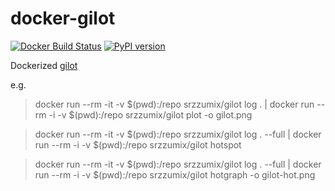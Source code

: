# docker-gilot

[![Docker Build Status](https://img.shields.io/docker/cloud/build/srzzumix/gilot.svg)](https://hub.docker.com/r/srzzumix/gilot/)
[![PyPI version](https://badge.fury.io/py/gilot.svg)](https://badge.fury.io/py/gilot)

Dockerized [gilot](https://github.com/hirokidaichi/gilot)

e.g.

> docker run --rm -it -v $(pwd):/repo srzzumix/gilot log . | docker run --rm -i -v $(pwd):/repo srzzumix/gilot plot -o gilot.png

> docker run --rm -it -v $(pwd):/repo srzzumix/gilot log . --full | docker run --rm -i -v $(pwd):/repo srzzumix/gilot hotspot

> docker run --rm -it -v $(pwd):/repo srzzumix/gilot log . --full | docker run --rm -i -v $(pwd):/repo srzzumix/gilot hotgraph -o gilot-hot.png
